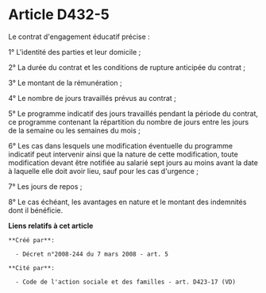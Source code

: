 # Article D432-5

Le contrat d'engagement éducatif précise : 

1° L'identité des parties et leur domicile ; 

2° La durée du contrat et les conditions de rupture anticipée du contrat ; 

3° Le montant de la rémunération ; 

4° Le nombre de jours travaillés prévus au contrat ; 

5° Le programme indicatif des jours travaillés pendant la période du contrat, ce programme contenant la répartition du nombre
de jours entre les jours de la semaine ou les semaines du mois ; 

6° Les cas dans lesquels une modification éventuelle du programme indicatif peut intervenir ainsi que la nature de cette
modification, toute modification devant être notifiée au salarié sept jours au moins avant la date à laquelle elle doit avoir
lieu, sauf pour les cas d'urgence ; 

7° Les jours de repos ; 

8° Le cas échéant, les avantages en nature et le montant des indemnités dont il bénéficie.

**Liens relatifs à cet article**

	**Créé par**:

	  - Décret n°2008-244 du 7 mars 2008 - art. 5

	**Cité par**:

	  - Code de l'action sociale et des familles - art. D423-17 (VD)
